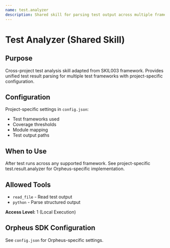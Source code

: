 ```yaml
---
name: test.analyzer
description: Shared skill for parsing test output across multiple frameworks (Jest, pytest, ctest, cargo test) and generating actionable summaries.
---
```


# Test Analyzer (Shared Skill)

## Purpose

Cross-project test analysis skill adapted from SKIL003 framework. Provides unified test result parsing for multiple test frameworks with project-specific configuration.

## Configuration

Project-specific settings in `config.json`:

- Test frameworks used
- Coverage thresholds
- Module mapping
- Test output paths

## When to Use

After test runs across any supported framework. See project-specific test.result.analyzer for Orpheus-specific implementation.

## Allowed Tools

- `read_file` - Read test output
- `python` - Parse structured output

**Access Level:** 1 (Local Execution)

## Orpheus SDK Configuration

See `config.json` for Orpheus-specific settings.
